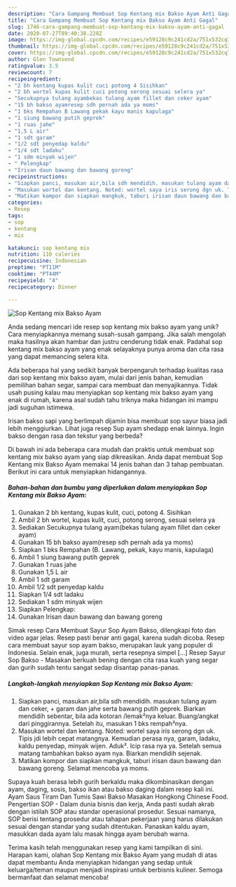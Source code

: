 ```yaml
---
description: "Cara Gampang Membuat Sop Kentang mix Bakso Ayam Anti Gagal"
title: "Cara Gampang Membuat Sop Kentang mix Bakso Ayam Anti Gagal"
slug: 1746-cara-gampang-membuat-sop-kentang-mix-bakso-ayam-anti-gagal
date: 2020-07-27T09:40:38.228Z
image: https://img-global.cpcdn.com/recipes/e59128c9c241cd2a/751x532cq70/sop-kentang-mix-bakso-ayam-foto-resep-utama.jpg
thumbnail: https://img-global.cpcdn.com/recipes/e59128c9c241cd2a/751x532cq70/sop-kentang-mix-bakso-ayam-foto-resep-utama.jpg
cover: https://img-global.cpcdn.com/recipes/e59128c9c241cd2a/751x532cq70/sop-kentang-mix-bakso-ayam-foto-resep-utama.jpg
author: Glen Townsend
ratingvalue: 3.5
reviewcount: 7
recipeingredient:
- "2 bh kentang kupas kulit cuci potong 4 Sisihkan"
- "2 bh wortel kupas kulit cuci potong serong sesuai selera ya"
- "Secukupnya tulang ayambekas tulang ayam fillet dan ceker ayam"
- "15 bh bakso ayamresep sdh pernah ada ya moms"
- "1 bks Rempahan B Lawang pekak kayu manis kapulaga"
- "1 siung bawang putih geprek"
- "1 ruas jahe"
- "1,5 L air"
- "1 sdt garam"
- "1/2 sdt penyedap kaldu"
- "1/4 sdt ladaku"
- "1 sdm minyak wijen"
- " Pelengkap"
- "Irisan daun bawang dan bawang goreng"
recipeinstructions:
- "Siapkan panci, masukan air,bila sdh mendidih. masukan tulang ayam dan ceker, + garam dan jahe serta bawang putih geprek. Biarkan mendidih sebentar, bila ada kotoran /lemak²nya keluar. Buang/angkat dari pinggirannya. Setelah itu, masukan 1 bks rempah²nya."
- "Masukan wortel dan kentang. Noted: wortel saya iris serong dgn uk. Tipis jdi lebih cepat matangnya. Kemudian perasa nya, garam, ladaku, kaldu penyedap, minyak wijen. Aduk². Icip rasa nya ya. Setelah semua matang tambahkan bakso ayam nya. Biarkan mendidih sejenak."
- "Matikan kompor dan siapkan mangkuk, taburi irisan daun bawang dan bawang goreng. Selamat mencoba ya moms."
categories:
- Resep
tags:
- sop
- kentang
- mix

katakunci: sop kentang mix 
nutrition: 110 calories
recipecuisine: Indonesian
preptime: "PT11M"
cooktime: "PT44M"
recipeyield: "4"
recipecategory: Dinner

---
```



![Sop Kentang mix Bakso Ayam](https://img-global.cpcdn.com/recipes/e59128c9c241cd2a/751x532cq70/sop-kentang-mix-bakso-ayam-foto-resep-utama.jpg)

Anda sedang mencari ide resep sop kentang mix bakso ayam yang unik? Cara menyiapkannya memang susah-susah gampang. Jika salah mengolah maka hasilnya akan hambar dan justru cenderung tidak enak. Padahal sop kentang mix bakso ayam yang enak selayaknya punya aroma dan cita rasa yang dapat memancing selera kita.

Ada beberapa hal yang sedikit banyak berpengaruh terhadap kualitas rasa dari sop kentang mix bakso ayam, mulai dari jenis bahan, kemudian pemilihan bahan segar, sampai cara membuat dan menyajikannya. Tidak usah pusing kalau mau menyiapkan sop kentang mix bakso ayam yang enak di rumah, karena asal sudah tahu triknya maka hidangan ini mampu jadi suguhan istimewa.

Irisan bakso sapi yang berlimpah dijamin bisa membuat sop sayur biasa jadi lebih menggiurkan. Lihat juga resep Sup ayam shedapp enak lainnya. Ingin bakso dengan rasa dan tekstur yang berbeda?


Di bawah ini ada beberapa cara mudah dan praktis untuk membuat sop kentang mix bakso ayam yang siap dikreasikan. Anda dapat membuat Sop Kentang mix Bakso Ayam memakai 14 jenis bahan dan 3 tahap pembuatan. Berikut ini cara untuk menyiapkan hidangannya.

<!--inarticleads1-->

##### Bahan-bahan dan bumbu yang diperlukan dalam menyiapkan Sop Kentang mix Bakso Ayam:

1. Gunakan 2 bh kentang, kupas kulit, cuci, potong 4. Sisihkan
1. Ambil 2 bh wortel, kupas kulit, cuci, potong serong, sesuai selera ya
1. Sediakan Secukupnya tulang ayam(bekas tulang ayam fillet dan ceker ayam)
1. Gunakan 15 bh bakso ayam(resep sdh pernah ada ya moms)
1. Siapkan 1 bks Rempahan (B. Lawang, pekak, kayu manis, kapulaga)
1. Ambil 1 siung bawang putih geprek
1. Gunakan 1 ruas jahe
1. Gunakan 1,5 L air
1. Ambil 1 sdt garam
1. Ambil 1/2 sdt penyedap kaldu
1. Siapkan 1/4 sdt ladaku
1. Sediakan 1 sdm minyak wijen
1. Siapkan  Pelengkap:
1. Gunakan Irisan daun bawang dan bawang goreng


Simak resep Cara Membuat Sayur Sop Ayam Bakso, dilengkapi foto dan video agar jelas. Resep pasti benar anti gagal, karena sudah dicoba. Resep cara membuat sayur sop ayam bakso, merupakan lauk yang populer di Indonesia. Selain enak, juga murah, serta resepnya simpel […] Resep Sayur Sop Bakso - Masakan berkuah bening dengan cita rasa kuah yang segar dan gurih sudah tentu sangat sedap disantap panas-panas. 

<!--inarticleads2-->

##### Langkah-langkah menyiapkan Sop Kentang mix Bakso Ayam:

1. Siapkan panci, masukan air,bila sdh mendidih. masukan tulang ayam dan ceker, + garam dan jahe serta bawang putih geprek. Biarkan mendidih sebentar, bila ada kotoran /lemak²nya keluar. Buang/angkat dari pinggirannya. Setelah itu, masukan 1 bks rempah²nya.
1. Masukan wortel dan kentang. Noted: wortel saya iris serong dgn uk. Tipis jdi lebih cepat matangnya. Kemudian perasa nya, garam, ladaku, kaldu penyedap, minyak wijen. Aduk². Icip rasa nya ya. Setelah semua matang tambahkan bakso ayam nya. Biarkan mendidih sejenak.
1. Matikan kompor dan siapkan mangkuk, taburi irisan daun bawang dan bawang goreng. Selamat mencoba ya moms.


Supaya kuah berasa lebih gurih berkaldu maka dikombinasikan dengan ayam, daging, sosis, bakso ikan atau bakso daging dalam resep kali ini. Ayam Saus Tiram Dan Tumis Sawi Bakso Masakan Hongkong Chinese Food. Pengertian SOP - Dalam dunia bisnis dan kerja, Anda pasti sudah akrab dengan istilah SOP atau standar operasional prosedur. Sesuai namanya, SOP berisi tentang prosedur atau tahapan pekerjaan yang harus dilakukan sesuai dengan standar yang sudah ditentukan. Panaskan kaldu ayam, masukkan dada ayam lalu masak hingga ayam berubah warna. 

Terima kasih telah menggunakan resep yang kami tampilkan di sini. Harapan kami, olahan Sop Kentang mix Bakso Ayam yang mudah di atas dapat membantu Anda menyiapkan hidangan yang sedap untuk keluarga/teman maupun menjadi inspirasi untuk berbisnis kuliner. Semoga bermanfaat dan selamat mencoba!
